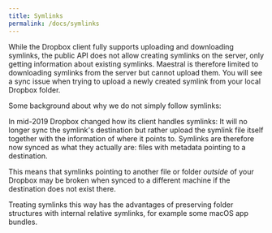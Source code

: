 ```yaml
---
title: Symlinks
permalink: /docs/symlinks
---
```


While the Dropbox client fully supports uploading and downloading symlinks, the public
API does not allow creating symlinks on the server, only getting information about
existing symlinks. Maestral is therefore limited to downloading symlinks from the server
but cannot upload them. You will see a sync issue when trying to upload a newly created
symlink from your local Dropbox folder.

Some background about why we do not simply follow symlinks:

In mid-2019 Dropbox changed how its client handles symlinks: It will no longer sync the
symlink's destination but rather upload the symlink file itself together with the
information of where it points to. Symlinks are therefore now synced as what they
actually are: files with metadata pointing to a destination.

This means that symlinks pointing to another file or folder *outside* of your Dropbox
may be broken when synced to a different machine if the destination does not exist
there.

Treating symlinks this way has the advantages of preserving folder structures with
internal relative symlinks, for example some macOS app bundles.
